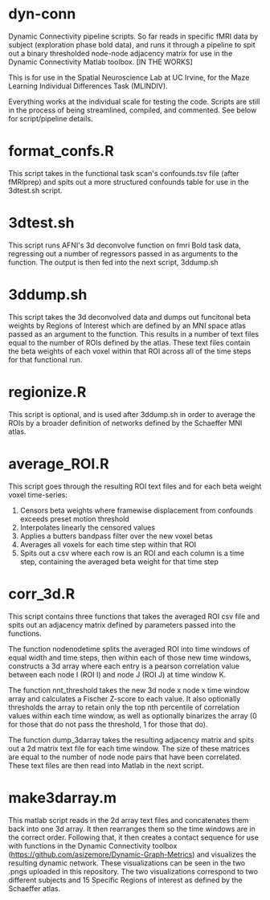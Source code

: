 # dyn-conn
Dynamic Connectivity pipeline scripts. So far reads in specific fMRI data by subject (exploration phase bold data), and runs it through a pipeline to spit out a binary thresholded node-node adjacency matrix for use in the Dynamic Connectivity Matlab toolbox. [IN THE WORKS]

This is for use in the Spatial Neuroscience Lab at UC Irvine, for the Maze Learning Individual Differences Task (MLINDIV).

Everything works at the individual scale for testing the code. Scripts are still in the process of being streamlined, compiled, and commented. See below for script/pipeline details.

# format_confs.R
This script takes in the functional task scan's confounds.tsv file (after fMRIprep) and spits out a more structured confounds table for use in the 3dtest.sh script. 

# 3dtest.sh
This script runs AFNI's 3d deconvolve function on fmri Bold task data, regressing out a number of regressors passed in as arguments to the function. The output is then fed into the next script, 3ddump.sh

# 3ddump.sh
This script takes the 3d deconvolved data and dumps out funcitonal beta weights by Regions of Interest which are defined by an MNI space atlas passed as an argument to the function. This results in a number of text files equal to the number of ROIs defined by the atlas. These text files contain the beta weights of each voxel within that ROI across all of the time steps for that functional run.

# regionize.R
This script is optional, and is used after 3ddump.sh in order to average the ROIs by a broader definition of networks defined by the Schaeffer MNI atlas.

# average_ROI.R
This script goes through the resulting ROI text files and for each beta weight voxel time-series: 
1) Censors beta weights where framewise displacement from confounds exceeds preset motion threshold
2) Interpolates linearly the censored values
3) Applies a butters bandpass filter over the new voxel betas
4) Averages all voxels for each time step within that ROI
5) Spits out a csv where each row is an ROI and each column is a time step, containing the averaged beta weight for that time step

# corr_3d.R
This script contains three functions that takes the averaged ROI csv file and spits out an adjacency matrix defined by parameters passed into the functions. 

The function nodenodetime splits the averaged ROI into time windows of equal width and time steps, then within each of those new time windows, constructs a 3d array where each entry is a pearson correlation value between each node I (ROI I) and node J (ROI J) at time window K.

The function nnt_threshold takes the new 3d node x node x time window array and calculates a Fischer Z-score to each value. It also optionally thresholds the array to retain only the top nth percentile of correlation values within each time window, as well as optionally binarizes the array (0 for those that do not pass the threshold, 1 for those that do).

The function dump_3darray takes the resulting adjacency matrix and spits out a 2d matrix text file for each time window. The size of these matrices are equal to the number of node node pairs that have been correlated. These text files are then read into Matlab in the next script.

# make3darray.m
This matlab script reads in the 2d array text files and concatenates them back into one 3d array. It then rearranges them so the time windows are in the correct order. Following that, it then creates a contact sequence for use with functions in the Dynamic Connectivity toolbox (https://github.com/asizemore/Dynamic-Graph-Metrics) and visualizes the resulting dynamic network. These visualizations can be seen in the two .pngs uploaded in this repository. The two visualizations correspond to two different subjects and 15 Specific Regions of interest as defined by the Schaeffer atlas.
